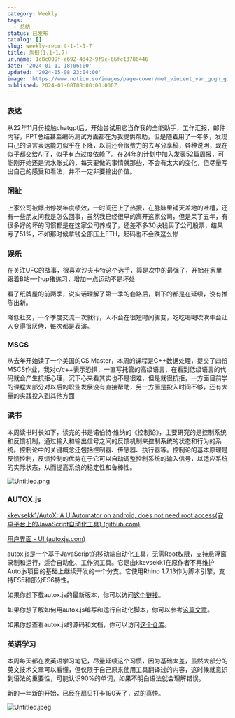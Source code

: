 ```yaml
---
category: Weekly
tags:
  - 总结
status: 已发布
catalog: []
slug: weekly-report-1-1-1-7
title: 周报(1.1-1.7)
urlname: 1c8c009f-e692-4342-9f9c-66fc13786446
date: '2024-01-11 18:06:00'
updated: '2024-05-08 23:04:00'
image: 'https://www.notion.so/images/page-cover/met_vincent_van_gogh_ginoux.jpg'
published: 2024-01-08T08:00:00.000Z
---
```


### 表达


从22年11月份接触chatgpt后，开始尝试用它当作我的全能助手，工作汇报，邮件内容，PPT总结甚至编码测试方面都在为我提供帮助，但是随着用了一年多，发现自己的语言表达能力似乎在下降，以前还会很费力的去写分享稿，各种说明，现在似乎都交给AI了，似乎有点过度依赖了。在24年的计划中加入发表52篇周报，可能刚开始还是流水账式的，每天要做的事情就那些，不会有太大的变化，但尽量写出自己的感受和看法，并不一定非要输出价值。


### 闲扯


上家公司被爆出停发年度绩效，一时间还上了热搜，在脉脉里铺天盖地的吐槽，还有一些朋友问我是怎么回事，虽然我已经很早的离开这家公司，但是呆了五年，有很多好的坏的习惯都是在这家公司养成了，还差不多30块钱买了公司股票，结果亏了51%，不如那时候拿钱全部压上ETH，起码也不会跌这么惨


### 娱乐


在关注UFC的战事，很喜欢沙夫卡特这个选手，算是次中的最强了，开始在家里跟着B站一个up猪练习，增加一点运动不是坏处


看了纸牌屋的前两季，说实话理解了第一季的套路后，剩下的都是在延续，没有推陈出新。


降低社交，一个季度交流一次就行，人不会在很短时间骤变，吃吃喝喝吹吹牛会让人变得很厌倦，每次都是表演。


### MSCS


从去年开始读了一个美国的CS Master，本周的课程是C++数据处理，提交了四份MSCS作业，我对c/c++表示恐惧，一直写托管的高级语言，在看到低级语言的代码就会产生抗拒心理，沉下心来看其实也不是很难，但是就很抗拒，一方面目前学的课程大部分对以后的职业发展没有直接帮助，另一方面是投入时间不够，还有大量的实践投入到其他方面


### 读书


本周读书时长如下，读完的书是诺伯特·维纳的《控制论》，主要研究的是控制系统和反馈机制，通过输入和输出信号之间的反馈机制来控制系统的状态和行为的系统。控制论中的关键概念还包括控制器、传感器、执行器等。控制论的基本原理是反馈控制，反馈控制的优势在于它可以自动调整控制系统的输入信号，以适应系统的实际状态，从而提高系统的稳定性和鲁棒性。


![Untitled.png](https://prod-files-secure.s3.us-west-2.amazonaws.com/5d24fe63-e567-4804-86f9-9fdc62e13082/4d744901-b410-4924-8554-36cce6e9aab7/Untitled.png?X-Amz-Algorithm=AWS4-HMAC-SHA256&X-Amz-Content-Sha256=UNSIGNED-PAYLOAD&X-Amz-Credential=ASIAZI2LB4662HQPG3Y3%2F20250129%2Fus-west-2%2Fs3%2Faws4_request&X-Amz-Date=20250129T213239Z&X-Amz-Expires=3600&X-Amz-Security-Token=IQoJb3JpZ2luX2VjEI3%2F%2F%2F%2F%2F%2F%2F%2F%2F%2FwEaCXVzLXdlc3QtMiJGMEQCICYIBCUeTcyU4doK1f8GX6lwuysEgVMhHp11lKzbqTwUAiASbh%2FQmfRUMYmS2FabLKv%2FCHkfYrPKGcPMVooYcq3CyiqIBAiW%2F%2F%2F%2F%2F%2F%2F%2F%2F%2F8BEAAaDDYzNzQyMzE4MzgwNSIMncZhYa4%2FzJZd6kScKtwD7QEvE0lwCjezSh9mJJn0NA7WE8Whk%2Byomy1ll7rIGs%2FclkOTirNFfjFpg%2FXcbc7j%2FolXqYcCe2HDWTNFm%2FIGbYjeyJJH3WZiKww7KRrenQ53r9leITLtJ6yzDxPsWUZKWlRjTxcXSe%2Fg6IxxWZPrJbgx6yx7gfAoPMOQZYwWBBYfolUMD%2B6dtQhWBwLLacrCCLRA%2Ba%2FolbQT4efOuj8zJzY%2BRH81dFBQws2Nb0Tafp0YTRbZUhXrDeBhRNHK4TEBm8tLuO5XVMQgHwhj18qZU4AdW6shFVVAra1d0Z0%2FuFku53vGh2XxGK6ynDj6grOU%2Beu0%2F8abj2cVwJDPEyuhilF64mNp8299dYLF1ZJ38jQYQ1lTdmRPqUheRoQzTQlUmkMXAM5e1UiAcDPrw7brg1vlTeoNtd%2F6ix3M9hUzkXEsbFONyaXkeV3o178giiJ7fioZzt7ibBHcXc3rUtFIlll4zdluOk85laTkgvCehtGHiResh33cNZNwT%2BihU6zTi4Lxt7j3YnZB%2B7kEN1A4%2FCRPPfvdc00zHz2VbVj0CEvn3556IIMhYqfPRLg1YS%2FeQeRkr7kIMt8hhyBVHacbU6h7QntIhHIXfG0qJ889f2kMdFsQhYUotwmaARcwoKnqvAY6pgGNBLN1GHp6hHstrPdWuEdRcrJYj%2B705SHbJpR7Z0C3IwGCIBN8E5NG3jHxxsMvpk47%2B6to05jyl2S30BUi0ftYdbA3dnYL%2BFiH4ZXQFZZhmo16sdASSoen29jXxBOo9LMblYiZEtg05XZPNHl5xn4mbHb%2F9tYNVvL1eqPCm%2FIhdQCe5%2B8tqtLyyyApz4cBLC3OenDnemPsEesaW6Jg0uj3EsI3Gnkc&X-Amz-Signature=1e103d293654a95a3090ba74203eab8908f50634f7f85118109daba9d69c8d6f&X-Amz-SignedHeaders=host&x-id=GetObject)


### AUTOX.js


[kkevsekk1/AutoX: A UiAutomator on android, does not need root access(安卓平台上的JavaScript自动化工具) (github.com)](https://github.com/kkevsekk1/AutoX)


[用户界面 - UI (autoxjs.com)](http://doc.autoxjs.com/#/ui)


autox.js是一个基于JavaScript的移动端自动化工具，无需Root权限，支持悬浮窗录制和运行，适合自动化、工作流工具。它是由kkevsekk1在原作者不再维护Auto.js项目的基础上继续开发的一个分支。它使用Rhino 1.7.13作为脚本引擎，支持ES5和部分ES6特性。


如果你想下载autox.js的最新版本，你可以访问[这个链接](https://github.com/kkevsekk1/AutoX/releases)。


如果你想了解如何用autox.js编写和运行自动化脚本，你可以参考[这篇文章](https://www.cnblogs.com/ghj1976/p/autoxjs.html)。


如果你想查看autox.js的源码和文档，你可以访问[这个仓库](https://github.com/kkevsekk1/AutoX)。


### 英语学习


本周每天都在发英语学习笔记，尽量延续这个习惯，因为基础太差，虽然大部分的英文技术文章可以看懂，但仅限于自己原来使用工具翻译过的内容，这时候就意识到语法的重要性，可能认识90%的单词，如果不明白语法就会理解错误。


新的一年新的开始，已经在扇贝打卡190天了，过的真快。


![Untitled.jpeg](https://prod-files-secure.s3.us-west-2.amazonaws.com/5d24fe63-e567-4804-86f9-9fdc62e13082/c04d3014-4bd3-4142-a613-19220f0a3512/Untitled.jpeg?X-Amz-Algorithm=AWS4-HMAC-SHA256&X-Amz-Content-Sha256=UNSIGNED-PAYLOAD&X-Amz-Credential=ASIAZI2LB4662HQPG3Y3%2F20250129%2Fus-west-2%2Fs3%2Faws4_request&X-Amz-Date=20250129T213239Z&X-Amz-Expires=3600&X-Amz-Security-Token=IQoJb3JpZ2luX2VjEI3%2F%2F%2F%2F%2F%2F%2F%2F%2F%2FwEaCXVzLXdlc3QtMiJGMEQCICYIBCUeTcyU4doK1f8GX6lwuysEgVMhHp11lKzbqTwUAiASbh%2FQmfRUMYmS2FabLKv%2FCHkfYrPKGcPMVooYcq3CyiqIBAiW%2F%2F%2F%2F%2F%2F%2F%2F%2F%2F8BEAAaDDYzNzQyMzE4MzgwNSIMncZhYa4%2FzJZd6kScKtwD7QEvE0lwCjezSh9mJJn0NA7WE8Whk%2Byomy1ll7rIGs%2FclkOTirNFfjFpg%2FXcbc7j%2FolXqYcCe2HDWTNFm%2FIGbYjeyJJH3WZiKww7KRrenQ53r9leITLtJ6yzDxPsWUZKWlRjTxcXSe%2Fg6IxxWZPrJbgx6yx7gfAoPMOQZYwWBBYfolUMD%2B6dtQhWBwLLacrCCLRA%2Ba%2FolbQT4efOuj8zJzY%2BRH81dFBQws2Nb0Tafp0YTRbZUhXrDeBhRNHK4TEBm8tLuO5XVMQgHwhj18qZU4AdW6shFVVAra1d0Z0%2FuFku53vGh2XxGK6ynDj6grOU%2Beu0%2F8abj2cVwJDPEyuhilF64mNp8299dYLF1ZJ38jQYQ1lTdmRPqUheRoQzTQlUmkMXAM5e1UiAcDPrw7brg1vlTeoNtd%2F6ix3M9hUzkXEsbFONyaXkeV3o178giiJ7fioZzt7ibBHcXc3rUtFIlll4zdluOk85laTkgvCehtGHiResh33cNZNwT%2BihU6zTi4Lxt7j3YnZB%2B7kEN1A4%2FCRPPfvdc00zHz2VbVj0CEvn3556IIMhYqfPRLg1YS%2FeQeRkr7kIMt8hhyBVHacbU6h7QntIhHIXfG0qJ889f2kMdFsQhYUotwmaARcwoKnqvAY6pgGNBLN1GHp6hHstrPdWuEdRcrJYj%2B705SHbJpR7Z0C3IwGCIBN8E5NG3jHxxsMvpk47%2B6to05jyl2S30BUi0ftYdbA3dnYL%2BFiH4ZXQFZZhmo16sdASSoen29jXxBOo9LMblYiZEtg05XZPNHl5xn4mbHb%2F9tYNVvL1eqPCm%2FIhdQCe5%2B8tqtLyyyApz4cBLC3OenDnemPsEesaW6Jg0uj3EsI3Gnkc&X-Amz-Signature=d3464c184fed8a6ffa3113174494783a5a1a3d866707a07b548f0a568cd45d61&X-Amz-SignedHeaders=host&x-id=GetObject)

